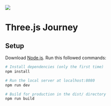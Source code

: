 ![](https://user-images.githubusercontent.com/6873202/161418667-f4c675d6-e836-467f-ba14-774854d1e6f8.png)

# Three.js Journey

## Setup
Download [Node.js](https://nodejs.org/en/download/).
Run this followed commands:

``` bash
# Install dependencies (only the first time)
npm install

# Run the local server at localhost:8080
npm run dev

# Build for production in the dist/ directory
npm run build
```



